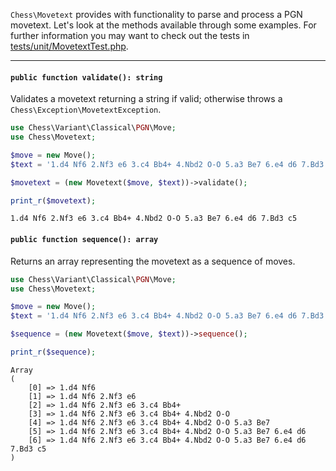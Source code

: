 `Chess\Movetext` provides with functionality to parse and process a PGN movetext. Let's look at the methods available through some examples. For further information you may want to check out the tests in [tests/unit/MovetextTest.php](https://github.com/chesslablab/php-chess/blob/master/tests/unit/MovetextTest.php).

---

#### `public function validate(): string`

Validates a movetext returning a string if valid; otherwise  throws a `Chess\Exception\MovetextException`.

```php
use Chess\Variant\Classical\PGN\Move;
use Chess\Movetext;

$move = new Move();
$text = '1.d4 Nf6 2.Nf3 e6 3.c4 Bb4+ 4.Nbd2 O-O 5.a3 Be7 6.e4 d6 7.Bd3 c5';

$movetext = (new Movetext($move, $text))->validate();

print_r($movetext);
```
```text
1.d4 Nf6 2.Nf3 e6 3.c4 Bb4+ 4.Nbd2 O-O 5.a3 Be7 6.e4 d6 7.Bd3 c5
```

#### `public function sequence(): array`

Returns an array representing the movetext as a sequence of moves.

```php
use Chess\Variant\Classical\PGN\Move;
use Chess\Movetext;

$move = new Move();
$text = '1.d4 Nf6 2.Nf3 e6 3.c4 Bb4+ 4.Nbd2 O-O 5.a3 Be7 6.e4 d6 7.Bd3 c5';

$sequence = (new Movetext($move, $text))->sequence();

print_r($sequence);
```
```
Array
(
    [0] => 1.d4 Nf6
    [1] => 1.d4 Nf6 2.Nf3 e6
    [2] => 1.d4 Nf6 2.Nf3 e6 3.c4 Bb4+
    [3] => 1.d4 Nf6 2.Nf3 e6 3.c4 Bb4+ 4.Nbd2 O-O
    [4] => 1.d4 Nf6 2.Nf3 e6 3.c4 Bb4+ 4.Nbd2 O-O 5.a3 Be7
    [5] => 1.d4 Nf6 2.Nf3 e6 3.c4 Bb4+ 4.Nbd2 O-O 5.a3 Be7 6.e4 d6
    [6] => 1.d4 Nf6 2.Nf3 e6 3.c4 Bb4+ 4.Nbd2 O-O 5.a3 Be7 6.e4 d6 7.Bd3 c5
)
```
